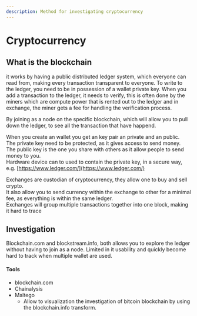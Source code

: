 ```yaml
---
description: Method for investigating cryptocurrency
---
```


# Cryptocurrency

## What is the blockchain

it works by having a public distributed ledger system, which everyone can read from, making every transaction transparent to everyone. To write to the ledger, you need to be in possession of a wallet private key. When you add a transaction to the ledger, it needs to verify, this is often done by the miners which are compute power that is rented out to the ledger and in exchange, the miner gets a fee for handling the verification process.

By joining as a node on the specific blockchain, which will allow you to pull down the ledger, to see all the transaction that have happend.

When you create an wallet you get an key pair an private and an public.\
The private key need to be protected, as it gives access to send money.\
The public key is the one you share with others as it allow people to send money to you.\
Hardware device can to used to contain the private key, in a secure way,\
e.g. [https://www.ledger.com/](https://www.ledger.com/)

Exchanges are custodian of cryptocurrency, they allow one to buy and sell crypto.\
It also allow you to send currency within the exchange to other for a minimal fee, as everything is within the same ledger.\
Exchanges will group multiple transactions together into one block, making it hard to trace



## Investigation

Blockchain.com and blockstream.info, both allows you to explore the ledger without having to join as a node. Limited in it usability and quickly become hard to track when multiple wallet are used.



#### Tools

* blockchain.com
* Chainalysis
* Maltego
  * Allow to visualization the investigation of bitcoin blockchain by using the blockchain.info transform.

